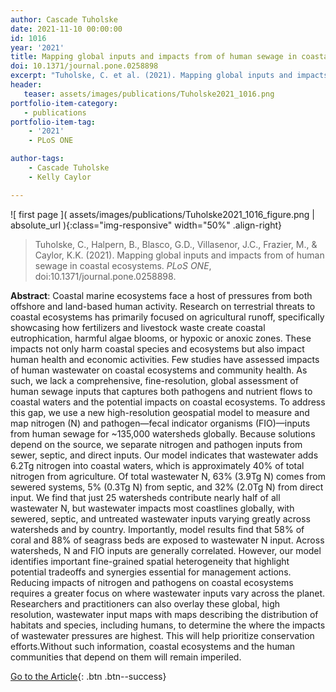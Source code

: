 ```yaml
---
author: Cascade Tuholske
date: 2021-11-10 00:00:00
id: 1016
year: '2021'
title: Mapping global inputs and impacts from of human sewage in coastal ecosystems
doi: 10.1371/journal.pone.0258898
excerpt: "Tuholske, C. et al. (2021). Mapping global inputs and impacts from of human sewage in coastal ecosystems. _PLoS ONE_, doi:10.1371/journal.pone.0258898."
header:
   teaser: assets/images/publications/Tuholske2021_1016.png
portfolio-item-category:
   - publications
portfolio-item-tag:
    - '2021'
    - PLoS ONE

author-tags:
    - Cascade Tuholske
    - Kelly Caylor

---
```


![ first page ]( assets/images/publications/Tuholske2021_1016_figure.png | absolute_url  ){:class="img-responsive" width="50%" .align-right}

> Tuholske, C., Halpern, B., Blasco, G.D., Villasenor, J.C., Frazier, M., & Caylor, K.K. (2021). Mapping global inputs and impacts from of human sewage in coastal ecosystems. _PLoS ONE_, doi:10.1371/journal.pone.0258898.

**Abstract**: Coastal marine ecosystems face a host of pressures from both offshore and land-based human activity. Research on terrestrial threats to coastal ecosystems has primarily focused on agricultural runoff, specifically showcasing how fertilizers and livestock waste create coastal eutrophication, harmful algae blooms, or hypoxic or anoxic zones. These impacts not only harm coastal species and ecosystems but also impact human health and economic activities. Few studies have assessed impacts of human wastewater on coastal ecosystems and community health. As such, we lack a comprehensive, fine-resolution, global assessment of human sewage inputs that captures both pathogens and nutrient flows to coastal waters and the potential impacts on coastal ecosystems. To address this gap, we use a new high-resolution geospatial model to measure and map nitrogen (N) and pathogen—fecal indicator organisms (FIO)—inputs from human sewage for ~135,000 watersheds globally. Because solutions depend on the source, we separate nitrogen and pathogen inputs from sewer, septic, and direct inputs. Our model indicates that wastewater adds 6.2Tg nitrogen into coastal waters, which is approximately 40% of total nitrogen from agriculture. Of total wastewater N, 63% (3.9Tg N) comes from sewered systems, 5% (0.3Tg N) from septic, and 32% (2.0Tg N) from direct input. We find that just 25 watersheds contribute nearly half of all wastewater N, but wastewater impacts most coastlines globally, with sewered, septic, and untreated wastewater inputs varying greatly across watersheds and by country. Importantly, model results find that 58% of coral and 88% of seagrass beds are exposed to wastewater N input. Across watersheds, N and FIO inputs are generally correlated. However, our model identifies important fine-grained spatial heterogeneity that highlight potential tradeoffs and synergies essential for management actions. Reducing impacts of nitrogen and pathogens on coastal ecosystems requires a greater focus on where wastewater inputs vary across the planet. Researchers and practitioners can also overlay these global, high resolution, wastewater input maps with maps describing the distribution of habitats and species, including humans, to determine the where the impacts of wastewater pressures are highest. This will help prioritize conservation efforts.Without such information, coastal ecosystems and the human communities that depend on them will remain imperiled.

[Go to the Article](https://www.doi.org/10.1371/journal.pone.0258898){: .btn .btn--success}